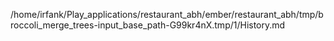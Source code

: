 /home/irfank/Play_applications/restaurant_abh/ember/restaurant_abh/tmp/broccoli_merge_trees-input_base_path-G99kr4nX.tmp/1/History.md